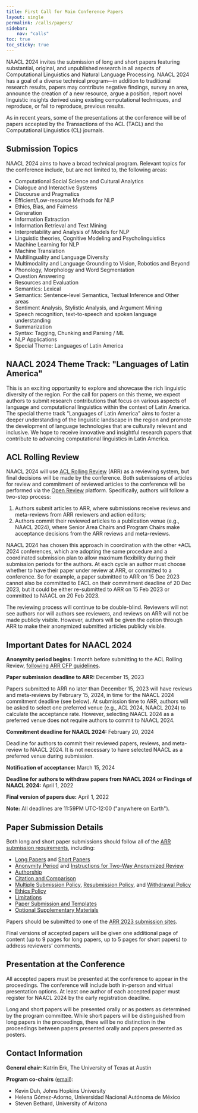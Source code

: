 ```yaml
---
title: First Call for Main Conference Papers
layout: single
permalink: /calls/papers/
sidebar:
    nav: "calls"
toc: true
toc_sticky: true
---
```


NAACL 2024 invites the submission of long and short papers featuring substantial, original, and unpublished research in all aspects of Computational Linguistics and Natural Language Processing. 
NAACL 2024 has a goal of a diverse technical program—in addition to traditional research results, papers may contribute negative findings, survey an area, announce the creation of a new resource, argue a position, report novel linguistic insights derived using existing computational techniques, and reproduce, or fail to reproduce, previous results.

As in recent years, some of the presentations at the conference will be of papers accepted by the Transactions of the ACL (TACL) and the Computational Linguistics (CL) journals.

## Submission Topics

NAACL 2024 aims to have a broad technical program. Relevant topics for the conference include, but are not limited to, the following areas:

* Computational Social Science and Cultural Analytics
* Dialogue and Interactive Systems
* Discourse and Pragmatics
* Efficient/Low-resource Methods for NLP
* Ethics, Bias, and Fairness
* Generation
* Information Extraction
* Information Retrieval and Text Mining
* Interpretability and Analysis of Models for NLP
* Linguistic theories, Cognitive Modeling and Psycholinguistics
* Machine Learning for NLP
* Machine Translation
* Multilinguality and Language Diversity
* Multimodality and Language Grounding to Vision, Robotics and Beyond
* Phonology, Morphology and Word Segmentation
* Question Answering
* Resources and Evaluation
* Semantics: Lexical
* Semantics: Sentence-level Semantics, Textual Inference and Other areas
* Sentiment Analysis, Stylistic Analysis, and Argument Mining
* Speech recognition, text-to-speech and spoken language understanding
* Summarization
* Syntax: Tagging, Chunking and Parsing / ML
* NLP Applications
* Special Theme: Languages of Latin America

## NAACL 2024 Theme Track: "Languages of Latin America"

This is an exciting opportunity to explore and showcase the rich linguistic diversity of the region. 
For the call for papers on this theme, we expect authors to submit research contributions that focus on various aspects of language and computational linguistics within the context of Latin America. 
The special theme track "Languages of Latin America" aims to foster a deeper understanding of the linguistic landscape in the region and promote the development of language technologies that are culturally relevant and inclusive. 
We hope to receive innovative and insightful research papers that contribute to advancing computational linguistics in Latin America.

## ACL Rolling Review

NAACL 2024 will use [ACL Rolling Review](https://aclrollingreview.org/cfp) (ARR) as a reviewing system, but final decisions will be made by the conference. 
Both submissions of articles for review and commitment of reviewed articles to the conference will be performed via the [Open Review](https://openreview.net) platform. 
Specifically, authors will follow a two-step process:

1. Authors submit articles to ARR, where submissions receive reviews and meta-reviews from ARR reviewers and action editors;
2. Authors commit their reviewed articles to a publication venue (e.g., NAACL 2024), where Senior Area Chairs and Program Chairs make acceptance decisions from the ARR reviews and meta-reviews.

NAACL 2024 has chosen this approach in coordination with the other *ACL 2024 conferences, which are adopting the same procedure and a coordinated submission plan to allow maximum flexibility during their submission periods for the authors. 
At each cycle an author must choose whether to have their paper under review at ARR, or committed to a conference. 
So for example, a paper submitted to ARR on 15 Dec 2023 cannot also be committed to EACL on their commitment deadline of 20 Dec 2023, but it could be either re-submitted to ARR on 15 Feb 2023 or committed to NAACL on 20 Feb 2023. 

The reviewing process will continue to be double-blind. Reviewers will not see authors nor will authors see reviewers, and reviews on ARR will not be made publicly visible. 
However, authors will be given the option through ARR to make their anonymized submitted articles publicly visible.

## Important Dates for NAACL 2024

**Anonymity period begins:** 1 month before submitting to the ACL Rolling Review, [following ARR CFP guidelines](https://aclrollingreview.org/cfp#anonymity-period).

**Paper submission deadline to ARR:** December 15, 2023

Papers submitted to ARR no later than December 15, 2023 will have reviews and meta-reviews by February 15, 2024, in time for the NAACL 2024 commitment deadline (see below). At submission time to ARR, authors will be asked to select one preferred venue (e.g., ACL 2024, NAACL 2024) to calculate the acceptance rate. However, selecting NAACL 2024 as a preferred venue does not require authors to commit to NAACL 2024.

**Commitment deadline for NAACL 2024:** February 20, 2024

Deadline for authors to commit their reviewed papers, reviews, and meta-review to NAACL 2024. It is not necessary to have selected NAACL as a preferred venue during submission.

**Notification of acceptance:** March 15, 2024

**Deadline for authors to withdraw papers from NAACL 2024 or Findings of NAACL 2024:** April 1, 2022

**Final version of papers due:** April 1, 2022

**Note:** All deadlines are 11:59PM UTC-12:00 ("anywhere on Earth").

## Paper Submission Details

Both long and short paper submissions should follow all of the [ARR submission requirements](https://aclrollingreview.org/cfp#paper-submission-information), including:

* [Long Papers](https://aclrollingreview.org/cfp#long-papers) and [Short Papers](https://aclrollingreview.org/cfp#short-papers)
* [Anonymity Period](https://aclrollingreview.org/cfp#anonymity-period) and [Instructions for Two-Way Anonymized Review](https://aclrollingreview.org/cfp#instructions-for-two-way-anonymized-review)
* [Authorship](https://aclrollingreview.org/cfp#authorship)
* [Citation and Comparison](https://aclrollingreview.org/cfp#citation-and-comparison)
* [Multiple Submission Policy](https://aclrollingreview.org/cfp#multiple-submission-policy), [Resubmission Policy](https://aclrollingreview.org/cfp#resubmission-policy), and [Withdrawal Policy](https://aclrollingreview.org/cfp#withdrawal-policy)
* [Ethics Policy](https://aclrollingreview.org/cfp#ethics-policy)
* [Limitations](https://aclrollingreview.org/cfp#limitations)
* [Paper Submission and Templates](https://aclrollingreview.org/cfp#paper-submission-and-templates)
* [Optional Supplementary Materials](https://aclrollingreview.org/cfp#optional-supplementary-materials-appendices-software-and-data)

Papers should be submitted to one of the [ARR 2023 submission sites](https://openreview.net/group?id=aclweb.org/ACL/ARR/2023).

Final versions of accepted papers will be given one additional page of content (up to 9 pages for long papers, up to 5 pages for short papers) to address reviewers’ comments.

## Presentation at the Conference

All accepted papers must be presented at the conference to appear in the proceedings. The conference will include both in-person and virtual presentation options. At least one author of each accepted paper must register for NAACL 2024 by the early registration deadline.

Long and short papers will be presented orally or as posters as determined by the program committee. While short papers will be distinguished from long papers in the proceedings, there will be no distinction in the proceedings between papers presented orally and papers presented as posters.

## Contact Information

**General chair:** Katrin Erk, The University of Texas at Austin

**Program co-chairs** ([email](naacl2024-programchairs@googlegroups.com)):

* Kevin Duh, Johns Hopkins University
* Helena Gómez-Adorno, Universidad Nacional Autónoma de México
* Steven Bethard, University of Arizona

